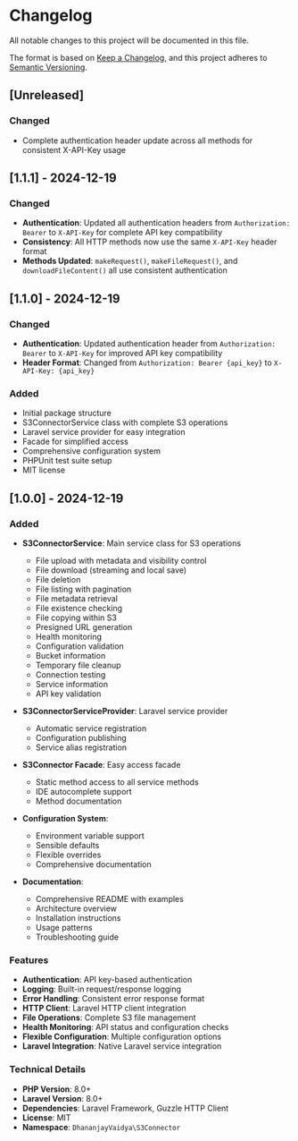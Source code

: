 # Changelog

All notable changes to this project will be documented in this file.

The format is based on [Keep a Changelog](https://keepachangelog.com/en/1.0.0/),
and this project adheres to [Semantic Versioning](https://semver.org/spec/v2.0.0.html).

## [Unreleased]

### Changed
- Complete authentication header update across all methods for consistent X-API-Key usage

## [1.1.1] - 2024-12-19

### Changed
- **Authentication**: Updated all authentication headers from `Authorization: Bearer` to `X-API-Key` for complete API key compatibility
- **Consistency**: All HTTP methods now use the same `X-API-Key` header format
- **Methods Updated**: `makeRequest()`, `makeFileRequest()`, and `downloadFileContent()` all use consistent authentication

## [1.1.0] - 2024-12-19

### Changed
- **Authentication**: Updated authentication header from `Authorization: Bearer` to `X-API-Key` for improved API key compatibility
- **Header Format**: Changed from `Authorization: Bearer {api_key}` to `X-API-Key: {api_key}`

### Added
- Initial package structure
- S3ConnectorService class with complete S3 operations
- Laravel service provider for easy integration
- Facade for simplified access
- Comprehensive configuration system
- PHPUnit test suite setup
- MIT license

## [1.0.0] - 2024-12-19

### Added
- **S3ConnectorService**: Main service class for S3 operations
  - File upload with metadata and visibility control
  - File download (streaming and local save)
  - File deletion
  - File listing with pagination
  - File metadata retrieval
  - File existence checking
  - File copying within S3
  - Presigned URL generation
  - Health monitoring
  - Configuration validation
  - Bucket information
  - Temporary file cleanup
  - Connection testing
  - Service information
  - API key validation

- **S3ConnectorServiceProvider**: Laravel service provider
  - Automatic service registration
  - Configuration publishing
  - Service alias registration

- **S3Connector Facade**: Easy access facade
  - Static method access to all service methods
  - IDE autocomplete support
  - Method documentation

- **Configuration System**:
  - Environment variable support
  - Sensible defaults
  - Flexible overrides
  - Comprehensive documentation

- **Documentation**:
  - Comprehensive README with examples
  - Architecture overview
  - Installation instructions
  - Usage patterns
  - Troubleshooting guide

### Features
- **Authentication**: API key-based authentication
- **Logging**: Built-in request/response logging
- **Error Handling**: Consistent error response format
- **HTTP Client**: Laravel HTTP client integration
- **File Operations**: Complete S3 file management
- **Health Monitoring**: API status and configuration checks
- **Flexible Configuration**: Multiple configuration options
- **Laravel Integration**: Native Laravel service integration

### Technical Details
- **PHP Version**: 8.0+
- **Laravel Version**: 8.0+
- **Dependencies**: Laravel Framework, Guzzle HTTP Client
- **License**: MIT
- **Namespace**: `DhananjayVaidya\S3Connector`
